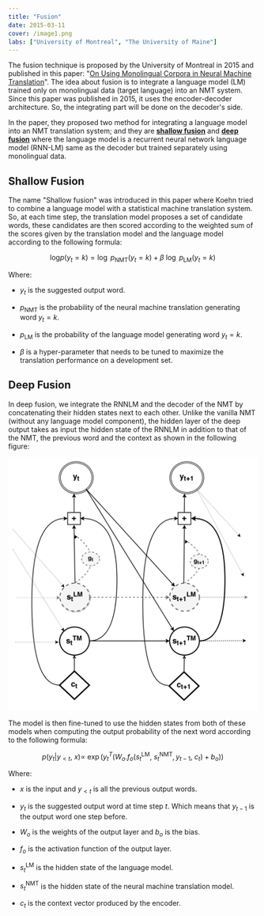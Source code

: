 ```yaml
---
title: "Fusion"
date: 2015-03-11
cover: /image1.png
labs: ["University of Montreal", "The University of Maine"]
---
```


The fusion technique is proposed by the University of Montreal in 2015
and published in this paper: "[On Using Monolingual Corpora in Neural
Machine Translation](https://arxiv.org/pdf/1503.03535.pdf)". The idea
about fusion is to integrate a language model (LM) trained only on
monolingual data (target language) into an NMT system. Since this paper
was published in 2015, it uses the encoder-decoder architecture. So, the
integrating part will be done on the decoder's side.

In the paper, they proposed two method for integrating a language model
into an NMT translation system; and they are <u><strong>shallow fusion</strong></u>
and <u><strong>deep fusion</strong></u> where the language model is a recurrent
neural network language model (RNN-LM) same as the decoder but trained
separately using monolingual data.

Shallow Fusion
--------------

The name "Shallow fusion" was introduced in this paper where Koehn tried
to combine a language model with a statistical machine translation
system. So, at each time step, the translation model proposes a set of
candidate words, these candidates are then scored according to the
weighted sum of the scores given by the translation model and the
language model according to the following formula:

$$\text{log} p\left( y_{t} = k \right) = \log\ p_{\text{NMT}}\left( y_{t} = k \right) + \beta\ \log\ p_{\text{LM}}\left( y_{t} = k \right)$$

Where:

-   $y_{t}$ is the suggested output word.

-   $p_{\text{NMT}}$ is the probability of the neural machine
    translation generating word $y_{t} = k$.

-   $p_{\text{LM}}$ is the probability of the language model generating
    word $y_{t} = k$.

-   $\beta$ is a hyper-parameter that needs to be tuned to maximize the
    translation performance on a development set.

Deep Fusion
-----------

In deep fusion, we integrate the RNNLM and the decoder of the NMT by
concatenating their hidden states next to each other. Unlike the vanilla
NMT (without any language model component), the hidden layer of the deep
output takes as input the hidden state of the RNNLM in addition to that
of the NMT, the previous word and the context as shown in the following
figure:

<div align="center">
    <img src="media/Fusion/image1.png" width=750>
</div>

The model is then fine-tuned to use the hidden states from both of these
models when computing the output probability of the next word according
to the following formula:

$$p\left( y_{t} \middle| y_{< t},\ x \right) \propto \ \exp\left( y_{t}^{T}\left( W_{o}.f_{o}\left( s_{t}^{\text{LM}},\ s_{t}^{\text{NMT}},y_{t - 1},\ c_{t} \right) + b_{o} \right) \right)$$

Where:

-   $x$ is the input and $y_{< t}$ is all the previous output words.

-   $y_{t}$ is the suggested output word at time step $t$. Which means
    that $y_{t - 1}$ is the output word one step before.

-   $W_{o}$ is the weights of the output layer and $b_{o}$ is the bias.

-   $f_{o}$ is the activation function of the output layer.

-   $s_{t}^{\text{LM}}$ is the hidden state of the language model.

-   $s_{t}^{\text{NMT}}$ is the hidden state of the neural machine
    translation model.

-   $c_{t}$ is the context vector produced by the encoder.
